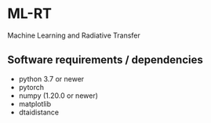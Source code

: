 # ML-RT
Machine Learning and Radiative Transfer


## Software requirements / dependencies

* python 3.7 or newer
* pytorch
* numpy (1.20.0 or newer)
* matplotlib
* dtaidistance




